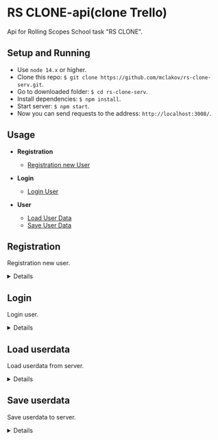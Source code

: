 # RS CLONE-api(clone Trello)

Api for Rolling Scopes School task "RS CLONE".

## Setup and Running

- Use `node 14.x` or higher.
- Clone this repo: `$ git clone https://github.com/mclakov/rs-clone-serv.git`.
- Go to downloaded folder: `$ cd rs-clone-serv`.
- Install dependencies: `$ npm install`.
- Start server: `$ npm start`.
- Now you can send requests to the address: `http://localhost:3008/`.

## Usage

- **Registration**
  - [Registration new User](https://github.com//mclakov/rs-clone-serv#Registration)

- **Login**
  - [Login User](https://github.com//mclakov/rs-clone-serv#sLogin)

- **User**
  - [Load User Data](https://github.com//mclakov/rs-clone-serv#Load-userdata)
  - [Save User Data](https://github.com//mclakov/rs-clone-serv#Save-userdata)

**Registration**
----

Registration new user.

<details>

* **URL**

  /api/registration

* **Method:**

  `POST`

* **Headers:**

  ```json
  {
    "Content-Type": "application/json;charset=utf-8",
    "Access-Control-Allow-Origin": "*"
  }
  ```
  
* **URL Params**

  None

* **Query Params**

  None

  **Optional:**

  None

* **Data Params**

  ```json
  {
    "username": "string",
    "password": "string",
    "workspaces": [{"WORKSPACE_ID":"1","WORKSPACE_TITLE":"workspace-1","WORKSPACE_BOARDS":[{"BOARD_ID":"1","BOARD_TITLE":"board-1","BOARD_LISTS":[{"LIST_ID":"1","LIST_TITLE":"list-1","LIST_CARDS":[{"CARD_ID":"1","CARD_DATA":"some text about task-1"},{"CARD_ID":"2","CARD_DATA":"some text about task-1"}]},{"LIST_ID":"2","LIST_TITLE":"list-2","LIST_CARDS":[{"CARD_ID":"1","CARD_DATA":"some text about task-1"},{"CARD_ID":"2","CARD_DATA":"some text about task-1"},{"CARD_ID":"3","CARD_DATA":"some text about task-1"}]}]},{"BOARD_ID":"2","BOARD_TITLE":"board-2","BOARD_LISTS":[{"LIST_ID":"1","LIST_TITLE":"list-1","LIST_CARDS":[{"CARD_ID":"1","CARD_DATA":"some text about task-1"},{"CARD_ID":"2","CARD_DATA":"some text about task-1"},{"CARD_ID":"3","CARD_DATA":"some text about task-1"}]},{"LIST_ID":"2","LIST_TITLE":"list-2","LIST_CARDS":[{"CARD_ID":"1","CARD_DATA":"some text about task-1"},{"CARD_ID":"2","CARD_DATA":"some text about task-1"},{"CARD_ID":"3","CARD_DATA":"some text about task-1"}]}]}]},{"WORKSPACE_ID":"2","WORKSPACE_TITLE":"workspace-2","WORKSPACE_BOARDS":[{"BOARD_ID":"1","BOARD_TITLE":"board-1","BOARD_LISTS":[{"LIST_ID":"1","LIST_TITLE":"list-1","LIST_CARDS":[{"CARD_ID":"1","CARD_DATA":"some text about task-1"},{"CARD_ID":"2","CARD_DATA":"some text about task-1"},{"CARD_ID":"3","CARD_DATA":"some text about task-1"}]},{"LIST_ID":"2","LIST_TITLE":"list-2","LIST_CARDS":[{"CARD_ID":"1","CARD_DATA":"some text about task-1"},{"CARD_ID":"2","CARD_DATA":"some text about task-1"},{"CARD_ID":"3","CARD_DATA":"some text about task-1"}]}]}]}]
  }
  ```

* **Success Response:**

  * **Code:** 200 <br />

  ```json
  {
    "message": "User registration completed!"
  }
  ```

* **Error Response:**

  * **Code:** 400 <br />
  
  ```json
  {
  "message": "Registration error! User already exists"
  }
  ```

  ```json
  {
    "message": "Registration error"
  }
  ```

</details>

**Login**
----

Login user.

<details>

* **URL**

  /api/login

* **Method:**

  `POST`

* **Headers:**

  ```json
  {
    "Content-Type": "application/json;charset=utf-8",
    "Access-Control-Allow-Origin": "*"
  }
  ```
  
* **URL Params**

  None

* **Query Params**

  None

  **Optional:**

  None

* **Data Params**

  ```json
  {
    "username": "string",
    "password": "string"
  }
  ```

* **Success Response:**

  * **Code:** 200 <br />

  ```json
  {
    "63e14d7ab8c7f3888d6cb0f4"
  }
  ```

* **Error Response:**

  * **Code:** 400 <br />
  
  ```json
  {
    "message": "User ${user} not found!"
  }
  ```

  ```json
  {
    "message": "Password incorrect!"
  }
  ```

  ```json
  {
    "message": "Login error"
  }
  ```

</details>

**Load userdata**
----

Load userdata from server.

<details>

* **URL**

  /api/userdata

* **Method:**

  `GET`

* **Headers:**

  ```json
  {
    "Content-Type": "application/json;charset=utf-8",
    "Access-Control-Allow-Origin": "*"
  }
  ```
  
* **URL Params**

  None

* **Query Params**

  None

  **Optional:**

  None

* **Data Params**
  
  ```json
  {
    "id": "string"
  }
  ```

* **Success Response:**

  * **Code:** 200 <br />

  ```json
  {
    "_id": "63e14d7ab8c7f3888d6cb0f4",
    "username": "user",
    "password": "12345",
    "workspaces": [
        {
            "WORKSPACE_ID": "1",
            "WORKSPACE_TITLE": "workspace-1",
            "WORKSPACE_BOARDS": [
                {
                    "BOARD_ID": "1",
                    "BOARD_TITLE": "board-1",
                    "BOARD_LISTS": [
                        {
                            "LIST_ID": "1",
                            "LIST_TITLE": "list-1",
                            "LIST_CARDS": [
                                {
                                    "CARD_ID": "1",
                                    "CARD_DATA": "some text about task-1"
                                },
                                {
                                    "CARD_ID": "2",
                                    "CARD_DATA": "some text about task-1"
                                }
                            ]
                        },
                        {
                            "LIST_ID": "2",
                            "LIST_TITLE": "list-2",
                            "LIST_CARDS": [
                                {
                                    "CARD_ID": "1",
                                    "CARD_DATA": "some text about task-1"
                                },
                                {
                                    "CARD_ID": "2",
                                    "CARD_DATA": "some text about task-1"
                                },
                                {
                                    "CARD_ID": "3",
                                    "CARD_DATA": "some text about task-1"
                                }
                            ]
                        }
                    ]
                },
                {
                    "BOARD_ID": "2",
                    "BOARD_TITLE": "board-2",
                    "BOARD_LISTS": [
                        {
                            "LIST_ID": "1",
                            "LIST_TITLE": "list-1",
                            "LIST_CARDS": [
                                {
                                    "CARD_ID": "1",
                                    "CARD_DATA": "some text about task-1"
                                },
                                {
                                    "CARD_ID": "2",
                                    "CARD_DATA": "some text about task-1"
                                },
                                {
                                    "CARD_ID": "3",
                                    "CARD_DATA": "some text about task-1"
                                }
                            ]
                        },
                        {
                            "LIST_ID": "2",
                            "LIST_TITLE": "list-2",
                            "LIST_CARDS": [
                                {
                                    "CARD_ID": "1",
                                    "CARD_DATA": "some text about task-1"
                                },
                                {
                                    "CARD_ID": "2",
                                    "CARD_DATA": "some text about task-1"
                                },
                                {
                                    "CARD_ID": "3",
                                    "CARD_DATA": "some text about task-1"
                                }
                            ]
                        }
                    ]
                }
            ]
        },
        {
            "WORKSPACE_ID": "2",
            "WORKSPACE_TITLE": "workspace-2",
            "WORKSPACE_BOARDS": [
                {
                    "BOARD_ID": "1",
                    "BOARD_TITLE": "board-1",
                    "BOARD_LISTS": [
                        {
                            "LIST_ID": "1",
                            "LIST_TITLE": "list-1",
                            "LIST_CARDS": [
                                {
                                    "CARD_ID": "1",
                                    "CARD_DATA": "some text about task-1"
                                },
                                {
                                    "CARD_ID": "2",
                                    "CARD_DATA": "some text about task-1"
                                },
                                {
                                    "CARD_ID": "3",
                                    "CARD_DATA": "some text about task-1"
                                }
                            ]
                        },
                        {
                            "LIST_ID": "2",
                            "LIST_TITLE": "list-2",
                            "LIST_CARDS": [
                                {
                                    "CARD_ID": "1",
                                    "CARD_DATA": "some text about task-1"
                                },
                                {
                                    "CARD_ID": "2",
                                    "CARD_DATA": "some text about task-1"
                                },
                                {
                                    "CARD_ID": "3",
                                    "CARD_DATA": "some text about task-1"
                                }
                            ]
                        }
                    ]
                }
            ]
        }
    ],
    "__v": 0
    }
  ```

* **Error Response:**

  * **Code:** 400 <br />
  ```json
  {
    "message": "User's data not found!"
  }
  ```

  ```json
  {
    "message": "Server error!"
  }
  ```

</details>

**Save userdata**
----

Save userdata to server.

<details>

* **URL**

  /api/userdata

* **Method:**

  `PUT`

* **Headers:**

  ```json
  {
  "Content-Type": "application/json;charset=utf-8",
  "Access-Control-Allow-Origin": "*"
  }
  ```
  
* **URL Params**

  None

* **Query Params**

  None

  **Optional:**

  None

* **Data Params**

  ```json
  {
   "id": "63e14d7ab8c7f3888d6cb0f4",
   "newUserData": [
      {
          "WORKSPACE_ID": "111111",
          "WORKSPACE_TITLE": "workspace-11111111",
          "WORKSPACE_BOARDS": [
              {
                  "BOARD_ID": "1",
                  "BOARD_TITLE": "board-1",
                  "BOARD_LISTS": [
                      {
                          "LIST_ID": "1",
                          "LIST_TITLE": "list-1",
                          "LIST_CARDS": [
                              {
                                  "CARD_ID": "1",
                                  "CARD_DATA": "some text about task-1"
                              },
                              {
                                  "CARD_ID": "2",
                                  "CARD_DATA": "some text about task-1"
                              }
                          ]
                      },
                      {
                          "LIST_ID": "2",
                          "LIST_TITLE": "list-2",
                          "LIST_CARDS": [
                              {
                                  "CARD_ID": "1",
                                  "CARD_DATA": "some text about task-1"
                              },
                              {
                                  "CARD_ID": "2",
                                  "CARD_DATA": "some text about task-1"
                              },
                              {
                                  "CARD_ID": "3",
                                  "CARD_DATA": "some text about task-1"
                              }
                          ]
                      }
                  ]
              },
              {
                  "BOARD_ID": "2",
                  "BOARD_TITLE": "board-2",
                  "BOARD_LISTS": [
                      {
                          "LIST_ID": "1",
                          "LIST_TITLE": "list-1",
                          "LIST_CARDS": [
                              {
                                  "CARD_ID": "1",
                                  "CARD_DATA": "some text about task-1"
                              },
                              {
                                  "CARD_ID": "2",
                                  "CARD_DATA": "some text about task-1"
                              },
                              {
                                  "CARD_ID": "3",
                                  "CARD_DATA": "some text about task-1"
                              }
                          ]
                      },
                      {
                          "LIST_ID": "2",
                          "LIST_TITLE": "list-2",
                          "LIST_CARDS": [
                              {
                                  "CARD_ID": "1",
                                  "CARD_DATA": "some text about task-1"
                              },
                              {
                                  "CARD_ID": "2",
                                  "CARD_DATA": "some text about task-1"
                              },
                              {
                                  "CARD_ID": "3",
                                  "CARD_DATA": "some text about task-1"
                              }
                          ]
                      }
                  ]
              }
          ]
      },
      {
          "WORKSPACE_ID": "2",
          "WORKSPACE_TITLE": "workspace-2",
          "WORKSPACE_BOARDS": [
              {
                  "BOARD_ID": "1",
                  "BOARD_TITLE": "board-1",
                  "BOARD_LISTS": [
                      {
                          "LIST_ID": "1",
                          "LIST_TITLE": "list-1",
                          "LIST_CARDS": [
                              {
                                  "CARD_ID": "1",
                                  "CARD_DATA": "some text about task-1"
                              },
                              {
                                  "CARD_ID": "2",
                                  "CARD_DATA": "some text about task-1"
                              },
                              {
                                  "CARD_ID": "3",
                                  "CARD_DATA": "some text about task-1"
                              }
                          ]
                      },
                      {
                          "LIST_ID": "2",
                          "LIST_TITLE": "list-2",
                          "LIST_CARDS": [
                              {
                                  "CARD_ID": "1",
                                  "CARD_DATA": "some text about task-1"
                              },
                              {
                                  "CARD_ID": "2",
                                  "CARD_DATA": "some text about task-1"
                              },
                              {
                                  "CARD_ID": "3",
                                  "CARD_DATA": "some text about task-1"
                              }
                          ]
                      }
                  ]
              }
          ]
      }
   ]
  }
  ```

* **Success Response:**

  * **Code:** 200 <br />

  ```json
  {
  "message": "User's data update!"
  }
  ```

* **Error Response:**

  * **Code:** 400 <br />
  
  ```json
  {
  "message": "User ${user} not found!"
  }
  ```

  ```json
  {
  "message": "Server error!"
  }
  ```

</details>
